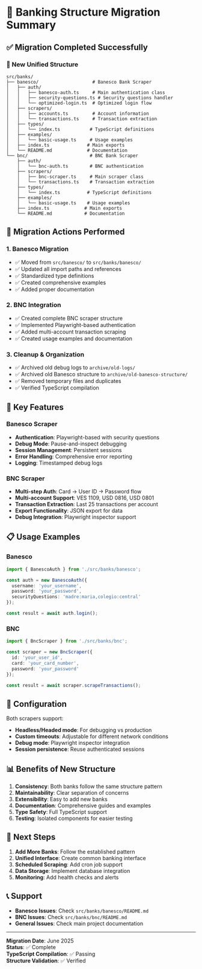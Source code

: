 # 🏦 Banking Structure Migration Summary

## ✅ Migration Completed Successfully

### 📁 New Unified Structure

```
src/banks/
├── banesco/                    # Banesco Bank Scraper
│   ├── auth/
│   │   ├── banesco-auth.ts     # Main authentication class
│   │   ├── security-questions.ts # Security questions handler
│   │   └── optimized-login.ts  # Optimized login flow
│   ├── scrapers/
│   │   ├── accounts.ts         # Account information
│   │   └── transactions.ts     # Transaction extraction
│   ├── types/
│   │   └── index.ts           # TypeScript definitions
│   ├── examples/
│   │   └── basic-usage.ts     # Usage examples
│   ├── index.ts              # Main exports
│   └── README.md             # Documentation
└── bnc/                       # BNC Bank Scraper
    ├── auth/
    │   └── bnc-auth.ts        # BNC authentication
    ├── scrapers/
    │   ├── bnc-scraper.ts     # Main scraper class
    │   └── transactions.ts    # Transaction extraction
    ├── types/
    │   └── index.ts          # TypeScript definitions
    ├── examples/
    │   └── basic-usage.ts    # Usage examples
    ├── index.ts             # Main exports
    └── README.md            # Documentation
```

## 🔄 Migration Actions Performed

### 1. **Banesco Migration**
- ✅ Moved from `src/banesco/` to `src/banks/banesco/`
- ✅ Updated all import paths and references
- ✅ Standardized type definitions
- ✅ Created comprehensive examples
- ✅ Added proper documentation

### 2. **BNC Integration**
- ✅ Created complete BNC scraper structure
- ✅ Implemented Playwright-based authentication
- ✅ Added multi-account transaction scraping
- ✅ Created usage examples and documentation

### 3. **Cleanup & Organization**
- ✅ Archived old debug logs to `archive/old-logs/`
- ✅ Archived old Banesco structure to `archive/old-banesco-structure/`
- ✅ Removed temporary files and duplicates
- ✅ Verified TypeScript compilation

## 🚀 Key Features

### **Banesco Scraper**
- **Authentication**: Playwright-based with security questions
- **Debug Mode**: Pause-and-inspect debugging
- **Session Management**: Persistent sessions
- **Error Handling**: Comprehensive error reporting
- **Logging**: Timestamped debug logs

### **BNC Scraper**
- **Multi-step Auth**: Card → User ID → Password flow
- **Multi-account Support**: VES 1109, USD 0816, USD 0801
- **Transaction Extraction**: Last 25 transactions per account
- **Export Functionality**: JSON export for data
- **Debug Integration**: Playwright inspector support

## 📋 Usage Examples

### Banesco
```typescript
import { BanescoAuth } from './src/banks/banesco';

const auth = new BanescoAuth({
  username: 'your_username',
  password: 'your_password',
  securityQuestions: 'madre:maria,colegio:central'
});

const result = await auth.login();
```

### BNC
```typescript
import { BncScraper } from './src/banks/bnc';

const scraper = new BncScraper({
  id: 'your_user_id',
  card: 'your_card_number',
  password: 'your_password'
});

const result = await scraper.scrapeTransactions();
```

## 🔧 Configuration

Both scrapers support:
- **Headless/Headed mode**: For debugging vs production
- **Custom timeouts**: Adjustable for different network conditions
- **Debug mode**: Playwright inspector integration
- **Session persistence**: Reuse authenticated sessions

## 📊 Benefits of New Structure

1. **Consistency**: Both banks follow the same structure pattern
2. **Maintainability**: Clear separation of concerns
3. **Extensibility**: Easy to add new banks
4. **Documentation**: Comprehensive guides and examples
5. **Type Safety**: Full TypeScript support
6. **Testing**: Isolated components for easier testing

## 🎯 Next Steps

1. **Add More Banks**: Follow the established pattern
2. **Unified Interface**: Create common banking interface
3. **Scheduled Scraping**: Add cron job support
4. **Data Storage**: Implement database integration
5. **Monitoring**: Add health checks and alerts

## 📞 Support

- **Banesco Issues**: Check `src/banks/banesco/README.md`
- **BNC Issues**: Check `src/banks/bnc/README.md`
- **General Issues**: Check main project documentation

---

**Migration Date**: June 2025  
**Status**: ✅ Complete  
**TypeScript Compilation**: ✅ Passing  
**Structure Validation**: ✅ Verified 